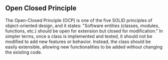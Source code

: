 ## Open Closed Principle

The Open-Closed Principle (OCP) is one of the five SOLID principles of object-oriented design, and it states: "Software entities (classes, modules, functions, etc.) should be open for extension but closed for modification." In simpler terms, once a class is implemented and tested, it should not be modified to add new features or behavior. Instead, the class should be easily extensible, allowing new functionalities to be added without changing the existing code.